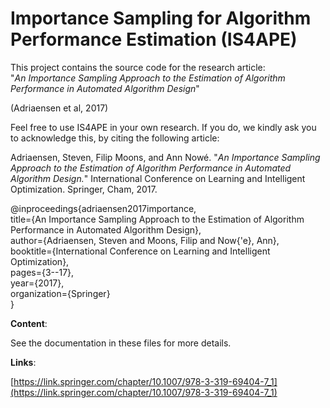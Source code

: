 # Importance Sampling for Algorithm Performance Estimation (IS4APE)

This project contains the source code for the research article: <br />
"*An Importance Sampling Approach to the Estimation of Algorithm Performance in Automated Algorithm Design*" 

(Adriaensen et al, 2017)

Feel free to use IS4APE in your own research.
If you do, we kindly ask you to acknowledge this, by citing the following article:

Adriaensen, Steven, Filip Moons, and Ann Nowé. "*An Importance Sampling Approach to the Estimation of Algorithm Performance in Automated Algorithm Design.*" International Conference on Learning and Intelligent Optimization. Springer, Cham, 2017.

@inproceedings{adriaensen2017importance, <br /> 
  title={An Importance Sampling Approach to the Estimation of Algorithm Performance in Automated Algorithm Design}, <br /> 
  author={Adriaensen, Steven and Moons, Filip and Now{\'e}, Ann}, <br /> 
  booktitle={International Conference on Learning and Intelligent Optimization}, <br /> 
  pages={3--17}, <br /> 
  year={2017}, <br /> 
  organization={Springer} <br /> 
}


**Content**:

See the documentation in these files for more details.

**Links**:

[https://link.springer.com/chapter/10.1007/978-3-319-69404-7_1](https://link.springer.com/chapter/10.1007/978-3-319-69404-7_1)

